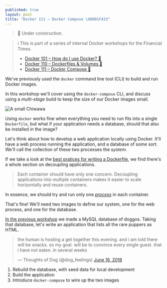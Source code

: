 ```yaml
---
published: true
layout: post
title: "Docker 111 – Docker Compose \U0001F433"
---
```


> 🚧 Under construction.

> ℹ️ This is part of a series of internal Docker workshops for the Financial Times.
> 
> * [Docker 101 – How do I use Docker? 🐳](https://uncomplicated.systems/2018/05/23/docker-101.html)
> * [Docker 110 – Dockerfiles & Volumes 🐳](https://uncomplicated.systems/2018/06/05/docker-0110-dockerfiles-and-volumes.html)
> * [Docker 111 – Docker Compose 🐳](https://uncomplicated.systems/2018/06/19/docker-0111-docker-compose.html)

We've previously used the `docker` command line tool (CLI) to build and run Docker images.

In this workshop we'll cover using the `docker-compose` CLI, and discuss using a _multi-stage_ build to keep the size of our Docker images small.

![A small Chiwawa](https://www.ft.com/__origami/service/image/v2/images/raw/https%3A%2F%2Fuser-images.githubusercontent.com%2F51677%2F41594791-84faf78c-73bc-11e8-8da0-e0e9c811779e.png?source=uncomplicated.systems&width=512)

Using `docker` works fine when everything you need to run fits into a single `Dockerfile`, but what if your application needs a database, should that also be installed in the image?

Let's think about how to develop a web application locally using Docker. It'll have a web process running the application, and a database of some sort. We'll call the collection of these two processes the _system_.

If we take a look at the [best pratices for writing a Dockerfile](https://docs.docker.com/develop/develop-images/dockerfile_best-practices/#decouple-applications), we find there's a whole section on decoupling applications.

> Each container should have only one concern. Decoupling applications into multiple containers makes it easier to scale horizontally and reuse containers.

In essence, we should try and run only one [_process_](https://en.wikipedia.org/wiki/Process_(computing)) in each container.

That's fine! We'll need two images to define our system, one for the web process, and one for the database.

[In the previous workshop](https://uncomplicated.systems/2018/06/05/docker-0110-dockerfiles-and-volumes.html) we made a MySQL database of doggos. Taking that database, let's write an application that lists all the rare puppers as HTML.

<blockquote class="twitter-tweet" data-lang="en" data-dnt="true" data-align="center" data-link-color="#0f5499"><p lang="en" dir="ltr">the human is hosting a get together this evening. and i am told there will be snacks. so my goal. will be to convince every single guest. that i have not eaten. in several weeks</p>&mdash; Thoughts of Dog (@dog_feelings) <a href="https://twitter.com/dog_feelings/status/1008090737240571904?ref_src=twsrc%5Etfw">June 16, 2018</a></blockquote>

1. Rebuild the database, with seed data for local development
2. Build the application
3. Introduce `docker-compose` to wire up the two images


<script async src="https://platform.twitter.com/widgets.js" charset="utf-8"></script>
